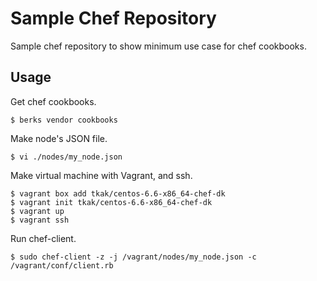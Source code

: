 Sample Chef Repository
======================

Sample chef repository to show minimum use case for chef cookbooks.

Usage
-----

Get chef cookbooks.

```
$ berks vendor cookbooks
```

Make node's JSON file.

```
$ vi ./nodes/my_node.json
```

Make virtual machine with Vagrant, and ssh.

```
$ vagrant box add tkak/centos-6.6-x86_64-chef-dk
$ vagrant init tkak/centos-6.6-x86_64-chef-dk
$ vagrant up
$ vagrant ssh
```

Run chef-client.

```
$ sudo chef-client -z -j /vagrant/nodes/my_node.json -c /vagrant/conf/client.rb
```
